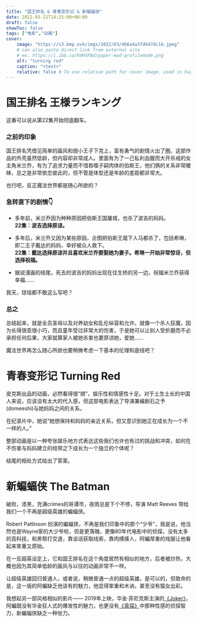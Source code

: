 ```yaml
---
title: "国王排名 & 青春变形记 & 新蝙蝠侠"
date: 2022-03-21T14:25:00+08:00
draft: false
showToc: false
tags: ["电影","动画"]
cover:
    image: "https://s3.bmp.ovh/imgs/2022/03/4b6a4a3fd647dc16.jpeg"
    # can also paste direct link from external site
    # ex. https://i.ibb.co/K0HVPBd/paper-mod-profilemode.png
    alt: "turning red"
    caption: "<text>"
    relative: false # To use relative path for cover image, used in hugo Page-bundles
---
```


# 国王排名 王様ランキング

这番可以说从第22集开始彻底翻车。

### 之前的印象

国王排名凭借见简单的画风和弱小王子下克上，富有勇气的剧情火出了圈。这部作品的外壳虽然低龄，但内容却非常成人。里面有为了一己私利血腥而大开杀戒的女主角米兰乔，有为了追求力量而不惜吞噬子嗣肉体的伯斯王，他们俩的关系非常暧昧，总之是非常依恋彼此的，但不管是体型还是年龄的差距都非常大。

也行吧，反正魔法世界都是随心所欲的？

### 急转直下的剧情👇
- 多年前，米兰乔因为种种原因把伯斯王国屠城，也杀了波吉的妈妈。  
**22集：波吉选择原谅。**  


- 多年后，米兰乔又因为某些原因，企图把伯斯王麾下人马都杀了，包括希琳，即二王子戴达的妈妈，幸好被众人救下。  
**22集：戴达选择原谅并且喜欢米兰乔要娶她为妻子。希琳一开始非常惊讶，但选择祝福。**

- 据说漫画的结尾，死去的波吉的妈妈出现在往生桥的另一边，祝福米兰乔获得幸福……

我天，琼瑶都不敢这么写吧？  

### 总之
总结起来，就是全员圣母以及对养幼女和乱伦纵容和允许。就像一个杀人狂魔，因为长得很乖很小巧，而且童年受过非常大的伤害，于是她可以让别人受折磨而不必承担任何后果，大家就算家人被她杀害也要原谅她，爱她……

魔法世界再怎么随心所欲也要稍微考虑一下基本的伦理和底线吧？



# 青春变形记 Turning Red
皮克斯出品的动画，必然看得很“顺”，娱乐性和情感性十足。对于土生土长的中国人来说，应该没有太大的代入感，但这部电影表达了导演兼编剧石之予(domeeshi)与她妈妈之间的关系。  

在纪录片中，她说“她想保持和妈妈的亲近关系，但又意识到她正在成长为一个不一样的人。”   

整部动画是以一种夸张娱乐地方式表达这些我们也许也有过的挑战和冲突，如何在不伤害与妈妈建立的纽带之下成长为一个独立的个体呢？  

结尾的相处方式给出了答案。

# 新蝙蝠侠 The Batman
破败，漆黑，充满crimes的哥谭市，夜雨总是下个不停，导演 Matt Reeves 带给我们一个不再是超级英雄的蝙蝠侠。  

Robert Pattinson 扮演的蝙蝠侠，不再是我们印象中的那个“少爷”，我是说，他当然也是Wayne家的大少爷啦，但是更落魄，更像80年代电影中的侦探，没有太多的高科技，和黑帮打交道，靠谈话获取线索，靠肉搏揍人，阿蝙厚重的戏服让他看起来笨重又原始。  

在一反超英设定上，它和国王排名在这个角度居然有相似的地方，后者被炒热，大概也因为其简单低龄的画风与以往的动画非常不一样。

让超级英雄回归普通人，或者说，稍微普通一点的超级英雄，是可以的，但致命的是，这一版的阿蝙缺乏他该有的魅力，他显得笨重和木讷，甚至没有猫女出彩。

我想起另一部风格相似的影片—— 2019年上映，华金·菲尼克斯主演的[《Joker》](https://movie.douban.com/subject/27119724/)，阿蝙既没有华金狂人式的爆发性的魅力，也更没有[《真探》](https://movie.douban.com/subject/10748120/)中那种性感的侦探智力，新蝙蝠侠缺乏一种张力。